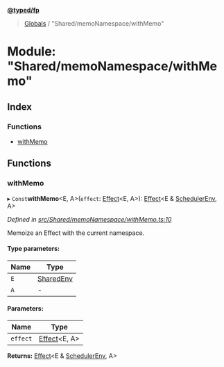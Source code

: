 **[@typed/fp](../README.md)**

> [Globals](../globals.md) / "Shared/memoNamespace/withMemo"

# Module: "Shared/memoNamespace/withMemo"

## Index

### Functions

* [withMemo](_shared_memonamespace_withmemo_.md#withmemo)

## Functions

### withMemo

▸ `Const`**withMemo**\<E, A>(`effect`: [Effect](_effect_effect_.effect.md)\<E, A>): [Effect](_effect_effect_.effect.md)\<E & [SchedulerEnv](../interfaces/_scheduler_schedulerenv_.schedulerenv.md), A>

*Defined in [src/Shared/memoNamespace/withMemo.ts:10](https://github.com/TylorS/typed-fp/blob/f27ba3e/src/Shared/memoNamespace/withMemo.ts#L10)*

Memoize an Effect with the current namespace.

#### Type parameters:

Name | Type |
------ | ------ |
`E` | [SharedEnv](../interfaces/_shared_core_services_sharedenv_.sharedenv.md) |
`A` | - |

#### Parameters:

Name | Type |
------ | ------ |
`effect` | [Effect](_effect_effect_.effect.md)\<E, A> |

**Returns:** [Effect](_effect_effect_.effect.md)\<E & [SchedulerEnv](../interfaces/_scheduler_schedulerenv_.schedulerenv.md), A>
